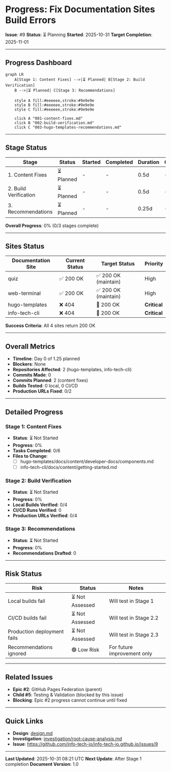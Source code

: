# Progress: Fix Documentation Sites Build Errors

**Issue**: #9
**Status**: ⏳ Planning
**Started**: 2025-10-31
**Target Completion**: 2025-11-01

---

## Progress Dashboard

```mermaid
graph LR
    A[Stage 1: Content Fixes] -->|⏳ Planned| B[Stage 2: Build Verification]
    B -->|⏳ Planned| C[Stage 3: Recommendations]

    style A fill:#eeeeee,stroke:#9e9e9e
    style B fill:#eeeeee,stroke:#9e9e9e
    style C fill:#eeeeee,stroke:#9e9e9e

    click A "001-content-fixes.md"
    click B "002-build-verification.md"
    click C "003-hugo-templates-recommendations.md"
```

---

## Stage Status

| Stage | Status | Started | Completed | Duration | Commits |
|-------|--------|---------|-----------|----------|---------|
| 1. Content Fixes | ⏳ Planned | - | - | 0.5d | - |
| 2. Build Verification | ⏳ Planned | - | - | 0.5d | - |
| 3. Recommendations | ⏳ Planned | - | - | 0.25d | - |

**Overall Progress**: 0% (0/3 stages complete)

---

## Sites Status

| Documentation Site | Current Status | Target Status | Priority |
|-------------------|----------------|---------------|----------|
| quiz | ✅ 200 OK | ✅ 200 OK (maintain) | High |
| web-terminal | ✅ 200 OK | ✅ 200 OK (maintain) | High |
| hugo-templates | ❌ 404 | 🎯 200 OK | **Critical** |
| info-tech-cli | ❌ 404 | 🎯 200 OK | **Critical** |

**Success Criteria**: All 4 sites return 200 OK

---

## Overall Metrics

- **Timeline**: Day 0 of 1.25 planned
- **Blockers**: None
- **Repositories Affected**: 2 (hugo-templates, info-tech-cli)
- **Commits Made**: 0
- **Commits Planned**: 2 (content fixes)
- **Builds Tested**: 0 local, 0 CI/CD
- **Production URLs Fixed**: 0/2

---

## Detailed Progress

### Stage 1: Content Fixes
- **Status**: ⏳ Not Started
- **Progress**: 0%
- **Tasks Completed**: 0/6
- **Files to Change**:
  - [ ] hugo-templates/docs/content/developer-docs/components.md
  - [ ] info-tech-cli/docs/content/getting-started.md

### Stage 2: Build Verification
- **Status**: ⏳ Not Started
- **Progress**: 0%
- **Local Builds Verified**: 0/4
- **CI/CD Runs Verified**: 0
- **Production URLs Verified**: 0/4

### Stage 3: Recommendations
- **Status**: ⏳ Not Started
- **Progress**: 0%
- **Recommendations Drafted**: 0

---

## Risk Status

| Risk | Status | Notes |
|------|--------|-------|
| Local builds fail | ⏳ Not Assessed | Will test in Stage 1 |
| CI/CD builds fail | ⏳ Not Assessed | Will test in Stage 2.2 |
| Production deployment fails | ⏳ Not Assessed | Will test in Stage 2.3 |
| Recommendations ignored | 🟢 Low Risk | For future improvement only |

---

## Related Issues

- **Epic #2**: GitHub Pages Federation (parent)
- **Child #5**: Testing & Validation (blocked by this issue)
- **Blocking**: Epic #2 progress cannot continue until fixed

---

## Quick Links

- **Design**: [design.md](design.md)
- **Investigation**: [investigation/root-cause-analysis.md](investigation/root-cause-analysis.md)
- **Issue**: https://github.com/info-tech-io/info-tech-io.github.io/issues/9

---

**Last Updated**: 2025-10-31 08:21 UTC
**Next Update**: After Stage 1 completion
**Document Version**: 1.0
